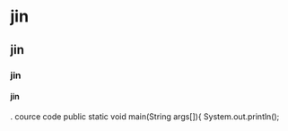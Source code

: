 # jin
## jin
### jin
#### jin


.
cource code
public static void main(String args[]){
System.out.println();
